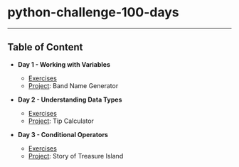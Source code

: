 # python-challenge-100-days
---
## Table of Content
* **Day 1 - Working with Variables**
  * [Exercises](https://github.com/gamzekecibas/python-challenge-100-days/blob/main/day-1/day1-exercises.py)
  * [Project](https://github.com/gamzekecibas/python-challenge-100-days/blob/main/day-1/day1-project.py): Band Name Generator

* **Day 2 - Understanding Data Types**
  * [Exercises](https://github.com/gamzekecibas/python-challenge-100-days/blob/main/day-2/day2-exercises.py)
  * [Project](https://github.com/gamzekecibas/python-challenge-100-days/blob/main/day-2/day2-project.py): Tip Calculator  

* **Day 3 - Conditional Operators**
  * [Exercises](https://github.com/gamzekecibas/python-challenge-100-days/blob/main/day-3/day3-exercises.py)
  * [Project](https://github.com/gamzekecibas/python-challenge-100-days/blob/main/day-3/day3-project.py): Story of Treasure Island  
